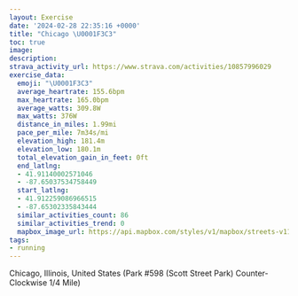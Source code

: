 ```yaml
---
layout: Exercise
date: '2024-02-28 22:35:16 +0000'
title: "Chicago \U0001F3C3"
toc: true
image:
description:
strava_activity_url: https://www.strava.com/activities/10857996029
exercise_data:
  emoji: "\U0001F3C3"
  average_heartrate: 155.6bpm
  max_heartrate: 165.0bpm
  average_watts: 309.8W
  max_watts: 376W
  distance_in_miles: 1.99mi
  pace_per_mile: 7m34s/mi
  elevation_high: 181.4m
  elevation_low: 180.1m
  total_elevation_gain_in_feet: 0ft
  end_latlng:
  - 41.91140002571046
  - -87.65037534758449
  start_latlng:
  - 41.912259086966515
  - -87.65302335843444
  similar_activities_count: 86
  similar_activities_trend: 0
  mapbox_image_url: https://api.mapbox.com/styles/v1/mapbox/streets-v11/static/path-5+787af2-1.0(g%7Bx~Fbl~uO%3FiAMqADMXk%40b%40g%40v%40kALcAFyALqBBAZ%3FEkE%3FmDEmAAiA%40o%40EeBDm%40Co%40%40m%40C_A%3FcAFMLEZD%5CAn%40%40HBBDBR%40d%40Aj%40B%60%40CzABXDTLRHFVH~%40%3FXETKT%5BDc%40GyCAOKUMSSIw%40Bk%40FKDMNITC%5E%40dCD%60%40BNFJNNPDb%40%3Fz%40GTMP%5B%40a%40AiCEc%40IUUSSE%5B%3Fy%40JQFMNIRALBrCB%60%40DTRVNFrACLARMPYDOEqDI_%40QWKEKCm%40%3Fe%40FWHORK%5CAXBd%40BzBDLLRNLRDvAGTQR%5B%40e%40G%7DCCOKUGIQKYCa%40DgA%3FQEWMUF%5BCs%40%40GBCDAb%40Dv%40%40rBDjAGfA%3F%7C%40Dr%40%3F~K%3FXCBS%40EV%3FfA),pin-s-s+e5b22e(-87.65138,41.91172),pin-s-f+89ae00(-87.64868999999997,41.91099999999999)/auto/800x800?access_token=pk.eyJ1Ijoiam9zaGJlY2ttYW4iLCJhIjoiY205eWR2aDd1MWZ6djJrbXc4a3M0bWZleiJ9.XiG9OWkNcZk2QzjJbxLB4A
tags:
- running
---
```




Chicago, Illinois, United States (Park #598 (Scott Street Park) Counter-Clockwise 1/4 Mile)
